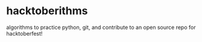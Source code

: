 # hacktoberithms
algorithms to practice python, git, and contribute to an open source repo for hacktoberfest!
